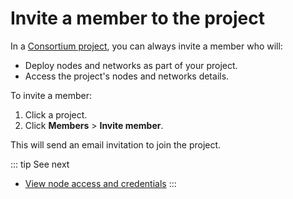 # Invite a member to the project

In a [Consortium project](/glossary/consortium-project), you can always invite a member who will:

* Deploy nodes and networks as part of your project.
* Access the project's nodes and networks details.

To invite a member:

1. Click a project.
1. Click **Members** > **Invite member**.

This will send an email invitation to join the project.

::: tip See next
* [View node access and credentials](/quickstart/view-node-access-and-credentials)
:::